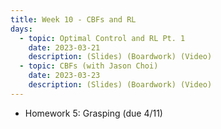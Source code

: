 ```yaml
---
title: Week 10 - CBFs and RL
days:
  - topic: Optimal Control and RL Pt. 1 
    date: 2023-03-21
    description: (Slides) (Boardwork) (Video)
  - topic: CBFs (with Jason Choi)
    date: 2023-03-23
    description: (Slides) (Boardwork) (Video)
---
```


- Homework 5: Grasping (due 4/11)


<a id="Week12"></a>
